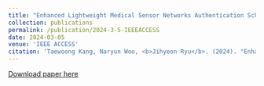 ```yaml
---
title: "Enhanced Lightweight Medical Sensor Networks Authentication Scheme Based on Blockchain"
collection: publications
permalink: /publication/2024-3-5-IEEEACCESS
date: 2024-03-05
venue: 'IEEE ACCESS'
citation: 'Taewoong Kang, Naryun Woo, <b>Jihyeon Ryu</b>. (2024). "Enhanced Lightweight Medical Sensor Networks Authentication Scheme Based on Blockchain." <i>IEEE ACCESS</i>. 12, 35612 - 35629.'
---
```


[Download paper here](http://janicejihyeon.github.io/files/taewoong_24.pdf)
